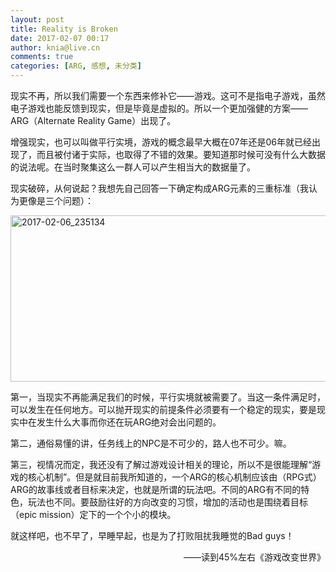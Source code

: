 ```yaml
---
layout: post
title: Reality is Broken
date: 2017-02-07 00:17
author: knia@live.cn
comments: true
categories: [ARG, 感想, 未分类]
---
```

现实不再，所以我们需要一个东西来修补它——游戏。这可不是指电子游戏，虽然电子游戏也能反馈到现实，但是毕竟是虚拟的。所以一个更加强健的方案——ARG（Alternate Reality Game）出现了。

增强现实，也可以叫做平行实境，游戏的概念最早大概在07年还是06年就已经出现了，而且被付诸于实际，也取得了不错的效果。要知道那时候可没有什么大数据的说法呢。在当时聚集这么一群人可以产生相当大的数据量了。

现实破碎，从何说起？我想先自己回答一下确定构成ARG元素的三重标准（我认为更像是三个问题）：

<img class="alignnone size-full wp-image-148" src="http://kniaya.top/wordpress/wp-content/uploads/2017/02/2017-02-06_235134.jpg" alt="2017-02-06_235134" width="1244" height="266" />

第一，当现实不再能满足我们的时候，平行实境就被需要了。当这一条件满足时，可以发生在任何地方。可以抛开现实的前提条件必须要有一个稳定的现实，要是现实中在发生什么大事而你还在玩ARG绝对会出问题的。

第二，通俗易懂的讲，任务线上的NPC是不可少的，路人也不可少。嘛。

第三，视情况而定，我还没有了解过游戏设计相关的理论，所以不是很能理解“游戏的核心机制”。但是就目前我所知道的，一个ARG的核心机制应该由（RPG式）ARG的故事线或者目标来决定，也就是所谓的玩法吧。不同的ARG有不同的特色，玩法也不同。要鼓励往好的方向改变的习惯，增加的活动也是围绕着目标（epic mission）定下的一个个小的模块。

就这样吧，也不早了，早睡早起，也是为了打败阻扰我睡觉的Bad guys！
<p style="text-align: right;">——读到45%左右《游戏改变世界》</p>
